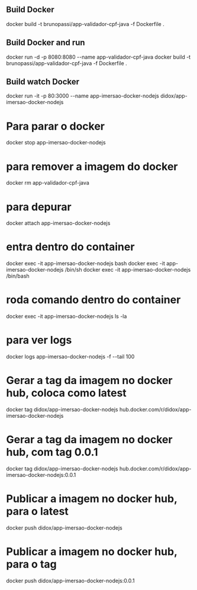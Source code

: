 
## Build Docker
docker build -t brunopassi/app-validador-cpf-java -f Dockerfile .

## Build Docker and run
docker run -d -p 8080:8080 --name app-validador-cpf-java docker build -t brunopassi/app-validador-cpf-java -f Dockerfile .


## Build watch Docker
docker run -it -p 80:3000 --name app-imersao-docker-nodejs didox/app-imersao-docker-nodejs

# Para parar o docker
docker stop app-imersao-docker-nodejs

# para remover a imagem do docker
docker rm app-validador-cpf-java

# para depurar
docker attach app-imersao-docker-nodejs

# entra dentro do container
docker exec -it app-imersao-docker-nodejs bash
docker exec -it app-imersao-docker-nodejs /bin/sh
docker exec -it app-imersao-docker-nodejs /bin/bash

# roda comando dentro do container
docker exec -it app-imersao-docker-nodejs ls -la

# para ver logs
docker logs app-imersao-docker-nodejs -f --tail 100

# Gerar a tag da imagem no docker hub, coloca como latest
docker tag didox/app-imersao-docker-nodejs hub.docker.com/r/didox/app-imersao-docker-nodejs

# Gerar a tag da imagem no docker hub, com tag 0.0.1
docker tag didox/app-imersao-docker-nodejs hub.docker.com/r/didox/app-imersao-docker-nodejs:0.0.1

# Publicar a imagem no docker hub, para o latest
docker push didox/app-imersao-docker-nodejs

# Publicar a imagem no docker hub, para o tag 
docker push didox/app-imersao-docker-nodejs:0.0.1